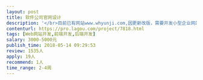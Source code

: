 ```yaml
---                
layout: post       
title: 软件公司官网设计           
description: '</br>目前已有网站www.whyunji.com,因更新改版，需要开发小型企业网站，要求具备后台管理功能，能够及时更新发布信息，兼容电脑、手机、微信等访问，可以添加友情链接、数据统计脚本等</br>一、主要功能点：（菜单分类及内容能自动添加更佳，不介意套取成熟模板）</br>1、首页   </br>2、解决方案   </br>3、产品中心  </br>4、新闻动态</br>5、服务中心   </br>6、关于我们    </br>二、可参考网站</br>http://www.sz-yonyou.com/</br>http://www.gd-yonyou.com/</br>三、要求：</br>1、有企业网站、管理系统开发经验的企业或个人</br>2、开发者要求精通当前主流网站开发语言及数据库操作</br>3、要求设计界面友好，易被搜索引擎收录</br>'     
contenturl: https://pro.lagou.com/project/7818.html      
tags: [Web网站开发,前端开发,后端开发]            
salary: 3000-5000元          
publish_time: 2018-05-14 09:29:53         
review: 1535人                   
apply: 19人                   
recommend: 1人                   
time_range: 2-4周              
---                 
```

